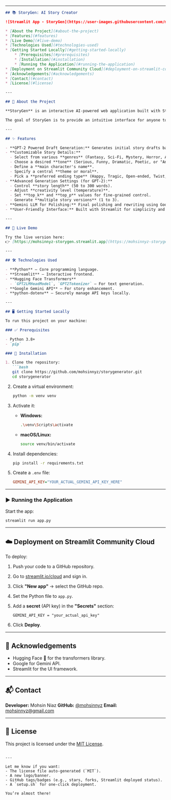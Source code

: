 
---

````markdown
## 📚 StoryGen: AI Story Creator

![Streamlit App - StoryGen](https://user-images.githubusercontent.com/mohsinnyz/storygenerator/assets/your_screenshot_name.png)

* [About the Project](#about-the-project)  
* [Features](#features)  
* [Live Demo](#live-demo)  
* [Technologies Used](#technologies-used)  
* [Getting Started Locally](#getting-started-locally)  
    * [Prerequisites](#prerequisites)  
    * [Installation](#installation)  
    * [Running the Application](#running-the-application)  
* [Deployment on Streamlit Community Cloud](#deployment-on-streamlit-community-cloud)  
* [Acknowledgements](#acknowledgements)  
* [Contact](#contact)  
* [License](#license)

---

## 🧠 About the Project

**StoryGen** is an interactive AI-powered web application built with Streamlit that helps users craft creative short stories from a basic idea. At its core, it leverages a **fine-tuned GPT-2 model (`mohsinnyz/storygen-gpt2medium-finetuned`)** for the primary generation of narrative drafts. To ensure the final output is coherent and aligns with specific creative parameters, the Google Gemini 1.5 Flash API is used for final touches and polishing.

The goal of StoryGen is to provide an intuitive interface for anyone to experiment with AI-driven creative writing, from hobbyists to writers looking for inspiration.

---

## ✨ Features

- **GPT-2 Powered Draft Generation:** Generates initial story drafts based on user prompts and selected creative parameters using a powerful fine-tuned GPT-2 model.
- **Customizable Story Details:**
  - Select from various **genres** (Fantasy, Sci-Fi, Mystery, Horror, Adventure, Romance, or "Any").
  - Choose a desired **tone** (Serious, Funny, Dramatic, Poetic, or "Any").
  - Define a **main character's name**.
  - Specify a central **theme or moral**.
  - Pick a **preferred ending type** (Happy, Tragic, Open-ended, Twist, or "Any").
- **Advanced Generation Settings (for GPT-2):**
  - Control **story length** (50 to 300 words).
  - Adjust **creativity level (temperature)**.
  - Set **top_k** and **top_p** values for fine-grained control.
  - Generate **multiple story versions** (1 to 3).
- **Gemini LLM for Polishing:** Final polishing and rewriting using Google Gemini 1.5 Flash to improve coherence, flow, and creative alignment.
- **User-Friendly Interface:** Built with Streamlit for simplicity and interactivity.

---

## 🚀 Live Demo

Try the live version here:  
👉 [https://mohsinnyz-storygen.streamlit.app](https://mohsinnyz-storygen.streamlit.app)

---

## 🛠 Technologies Used

- **Python** – Core programming language.
- **Streamlit** – Interactive frontend.
- **Hugging Face Transformers**
  - `GPT2LMHeadModel`, `GPT2Tokenizer` – For text generation.
- **Google Gemini API** – For story enhancement.
- **python-dotenv** – Securely manage API keys locally.

---

## 🖥️ Getting Started Locally

To run this project on your machine:

### ✅ Prerequisites

- Python 3.8+
- `pip`

### 🔧 Installation

1. Clone the repository:
   ```bash
   git clone https://github.com/mohsinnyz/storygenerator.git
   cd storygenerator
````

2. Create a virtual environment:

   ```bash
   python -m venv venv
   ```

3. Activate it:

   * **Windows:**

     ```bash
     .\venv\Scripts\activate
     ```
   * **macOS/Linux:**

     ```bash
     source venv/bin/activate
     ```

4. Install dependencies:

   ```bash
   pip install -r requirements.txt
   ```

5. Create a `.env` file:

   ```ini
   GEMINI_API_KEY="YOUR_ACTUAL_GEMINI_API_KEY_HERE"
   ```

---

### ▶️ Running the Application

Start the app:

```bash
streamlit run app.py
```

---

## ☁️ Deployment on Streamlit Community Cloud

To deploy:

1. Push your code to a GitHub repository.
2. Go to [streamlit.io/cloud](https://streamlit.io/cloud) and sign in.
3. Click **"New app"** → select the GitHub repo.
4. Set the Python file to `app.py`.
5. Add a **secret** (API key) in the **"Secrets"** section:

   ```
   GEMINI_API_KEY = "your_actual_api_key"
   ```
6. Click **Deploy**.

---

## 🙏 Acknowledgements

* Hugging Face 🤗 for the transformers library.
* Google for Gemini API.
* Streamlit for the UI framework.

---

## 📬 Contact

**Developer:** Mohsin Niaz
**GitHub:** [@mohsinnyz](https://github.com/mohsinnyz)
**Email:** [mohsinnyz@gmail.com](mailto:mohsinnyz@gmail.com)

---

## 📄 License

This project is licensed under the [MIT License](LICENSE).

```

---

Let me know if you want:
- The license file auto-generated (`MIT`).
- A new logo/banner.
- GitHub tags/badges (e.g., stars, forks, Streamlit deployed status).
- A `setup.sh` for one-click deployment.

You’re almost there!
```
